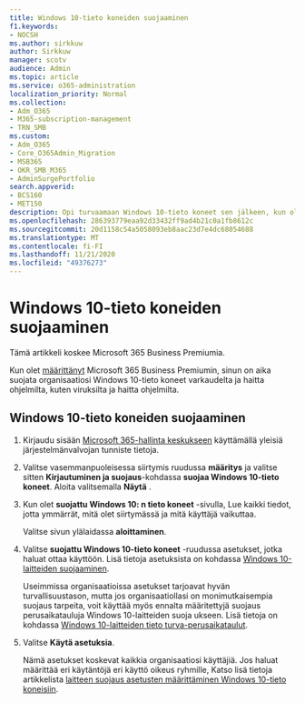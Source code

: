 ```yaml
---
title: Windows 10-tieto koneiden suojaaminen
f1.keywords:
- NOCSH
ms.author: sirkkuw
author: Sirkkuw
manager: scotv
audience: Admin
ms.topic: article
ms.service: o365-administration
localization_priority: Normal
ms.collection:
- Adm_O365
- M365-subscription-management
- TRN_SMB
ms.custom:
- Adm_O365
- Core_O365Admin_Migration
- MSB365
- OKR_SMB_M365
- AdminSurgePortfolio
search.appverid:
- BCS160
- MET150
description: Opi turvaamaan Windows 10-tieto koneet sen jälkeen, kun olet määrittänyt Microsoft 365 Business Premiumin.
ms.openlocfilehash: 286393779eaa92d33432ff9ad4b21c0a1fb8612c
ms.sourcegitcommit: 20d1158c54a5058093eb8aac23d7e4dc68054688
ms.translationtype: MT
ms.contentlocale: fi-FI
ms.lasthandoff: 11/21/2020
ms.locfileid: "49376273"
---
```

# <a name="secure-windows-10-computers"></a>Windows 10-tieto koneiden suojaaminen

Tämä artikkeli koskee Microsoft 365 Business Premiumia.

Kun olet [määrittänyt](set-up.md) Microsoft 365 Business Premiumin, sinun on aika suojata organisaatiosi Windows 10-tieto koneet varkaudelta ja haitta ohjelmilta, kuten viruksilta ja haitta ohjelmilta.

## <a name="to-secure-your-windows-10-computers"></a>Windows 10-tieto koneiden suojaaminen

1. Kirjaudu sisään [Microsoft 365-hallinta keskukseen](https://admin.microsoft.com) käyttämällä yleisiä järjestelmänvalvojan tunniste tietoja. 
2. Valitse vasemmanpuoleisessa siirtymis ruudussa **määritys** ja valitse sitten **Kirjautuminen ja suojaus**-kohdassa **suojaa Windows 10-tieto koneet**. Aloita valitsemalla **Näytä** .
3. Kun olet **suojattu Windows 10: n tieto koneet** -sivulla, Lue kaikki tiedot, jotta ymmärrät, mitä olet siirtymässä ja mitä käyttäjä vaikuttaa.

    Valitse sivun ylälaidassa **aloittaminen**.

4. Valitse **suojattu Windows 10-tieto koneet** -ruudussa asetukset, jotka haluat ottaa käyttöön. Lisä tietoja asetuksista on kohdassa [Windows 10-laitteiden suojaaminen](secure-windows-10-devices.md). 
    
    Useimmissa organisaatioissa asetukset tarjoavat hyvän turvallisuustason, mutta jos organisaatiollasi on monimutkaisempia suojaus tarpeita, voit käyttää myös ennalta määritettyjä suojaus perusaikatauluja Windows 10-laitteiden suoja ukseen. Lisä tietoja on kohdassa [Windows 10-laitteiden tieto turva-perusaikataulut](https://docs.microsoft.com/mem/intune/protect/security-baselines).   

1. Valitse **Käytä asetuksia**.

    Nämä asetukset koskevat kaikkia organisaatiosi käyttäjiä. Jos haluat määrittää eri käytäntöjä eri käyttö oikeus ryhmille, Katso lisä tietoja artikkelista [laitteen suojaus asetusten määrittäminen Windows 10-tieto koneisiin](protection-settings-for-windows-10-pcs.md).